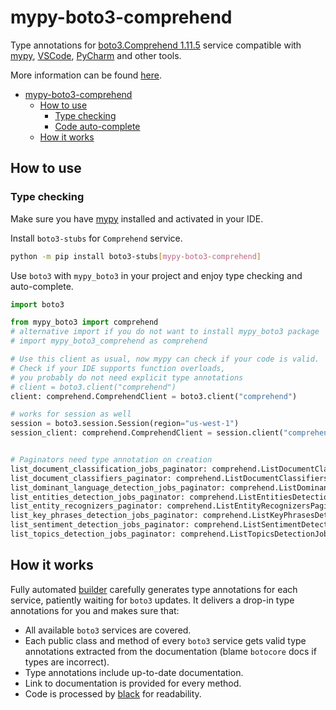 # mypy-boto3-comprehend

Type annotations for
[boto3.Comprehend 1.11.5](https://boto3.amazonaws.com/v1/documentation/api/1.11.5/reference/services/comprehend.html#Comprehend) service
compatible with [mypy](https://github.com/python/mypy), [VSCode](https://code.visualstudio.com/),
[PyCharm](https://www.jetbrains.com/pycharm/) and other tools.

More information can be found [here](https://vemel.github.io/mypy_boto3/).

- [mypy-boto3-comprehend](#mypy-boto3-comprehend)
  - [How to use](#how-to-use)
    - [Type checking](#type-checking)
    - [Code auto-complete](#code-auto-complete)
  - [How it works](#how-it-works)

## How to use

### Type checking

Make sure you have [mypy](https://github.com/python/mypy) installed and activated in your IDE.

Install `boto3-stubs` for `Comprehend` service.

```bash
python -m pip install boto3-stubs[mypy-boto3-comprehend]
```

Use `boto3` with `mypy_boto3` in your project and enjoy type checking and auto-complete.

```python
import boto3

from mypy_boto3 import comprehend
# alternative import if you do not want to install mypy_boto3 package
# import mypy_boto3_comprehend as comprehend

# Use this client as usual, now mypy can check if your code is valid.
# Check if your IDE supports function overloads,
# you probably do not need explicit type annotations
# client = boto3.client("comprehend")
client: comprehend.ComprehendClient = boto3.client("comprehend")

# works for session as well
session = boto3.session.Session(region="us-west-1")
session_client: comprehend.ComprehendClient = session.client("comprehend")


# Paginators need type annotation on creation
list_document_classification_jobs_paginator: comprehend.ListDocumentClassificationJobsPaginator = client.get_paginator("list_document_classification_jobs")
list_document_classifiers_paginator: comprehend.ListDocumentClassifiersPaginator = client.get_paginator("list_document_classifiers")
list_dominant_language_detection_jobs_paginator: comprehend.ListDominantLanguageDetectionJobsPaginator = client.get_paginator("list_dominant_language_detection_jobs")
list_entities_detection_jobs_paginator: comprehend.ListEntitiesDetectionJobsPaginator = client.get_paginator("list_entities_detection_jobs")
list_entity_recognizers_paginator: comprehend.ListEntityRecognizersPaginator = client.get_paginator("list_entity_recognizers")
list_key_phrases_detection_jobs_paginator: comprehend.ListKeyPhrasesDetectionJobsPaginator = client.get_paginator("list_key_phrases_detection_jobs")
list_sentiment_detection_jobs_paginator: comprehend.ListSentimentDetectionJobsPaginator = client.get_paginator("list_sentiment_detection_jobs")
list_topics_detection_jobs_paginator: comprehend.ListTopicsDetectionJobsPaginator = client.get_paginator("list_topics_detection_jobs")
```

## How it works

Fully automated [builder](https://github.com/vemel/mypy_boto3) carefully generates
type annotations for each service, patiently waiting for `boto3` updates. It delivers
a drop-in type annotations for you and makes sure that:

- All available `boto3` services are covered.
- Each public class and method of every `boto3` service gets valid type annotations
  extracted from the documentation (blame `botocore` docs if types are incorrect).
- Type annotations include up-to-date documentation.
- Link to documentation is provided for every method.
- Code is processed by [black](https://github.com/psf/black) for readability.